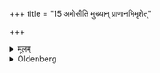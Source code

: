 +++
title = "15 अमोसीति मुख्यान् प्राणानभिमृशेत्"

+++

<details><summary>मूलम्</summary>

अमोसीति मुख्यान् प्राणानभिमृशेत् १५
</details>

<details><summary>Oldenberg</summary>

15. With (the Mantra), This art thou' (l.l. 14), let him touch the different sense-organs at his head.
</details>
